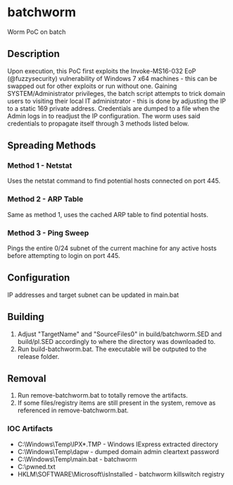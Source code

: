 # batchworm
Worm PoC on batch

## Description
Upon execution, this PoC first exploits the Invoke-MS16-032 EoP (@fuzzysecurity) vulnerability of Windows 7 x64 machines - this can be swapped out for other exploits or run without one. Gaining SYSTEM/Administrator privileges, the batch script attempts to trick domain users to visiting their local IT administrator - this is done by adjusting the IP to a static 169 private address. Credentials are dumped to a file when the Admin logs in to readjust the IP configuration. The worm uses said credentials to propagate itself through 3 methods listed below.

## Spreading Methods
### Method 1 - Netstat
Uses the netstat command to find potential hosts connected on port 445.

### Method 2 - ARP Table
Same as method 1, uses the cached ARP table to find potential hosts.

### Method 3 - Ping Sweep
Pings the entire 0/24 subnet of the current machine for any active hosts before attempting to login on port 445.

## Configuration
IP addresses and target subnet can be updated in main.bat

## Building
1. Adjust "TargetName" and "SourceFiles0" in build/batchworm.SED and build/pl.SED accordingly to where the directory was downloaded to.
2. Run build-batchworm.bat. The executable will be outputed to the release folder.

## Removal
1. Run remove-batchworm.bat to totally remove the artifacts.
2. If some files/registry items are still present in the system, remove as referenced in remove-batchworm.bat.

### IOC Artifacts
* C:\Windows\Temp\IPX*.TMP - Windows IExpress extracted directory
* C:\Windows\Temp\dapw - dumped domain admin cleartext password
* C:\Windows\Temp\main.bat - batchworm
* C:\pwned.txt
* HKLM\SOFTWARE\Microsoft\isInstalled - batchworm killswitch registry

